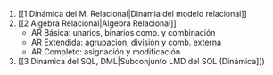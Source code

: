1. [[1 Dinámica del M. Relacional|Dinamia del modelo relacional]]
2. [[2 Algebra Relacional|Algebra Relacional]] 
	- AR Básica: unarios, binarios comp. y combinación 
	- AR Extendida: agrupación, división y comb. externa
	- AR Completo: asignación y modificación 
3. [[3 Dinamica del SQL, DML|Subconjunto LMD del SQL (Dinámica]])
